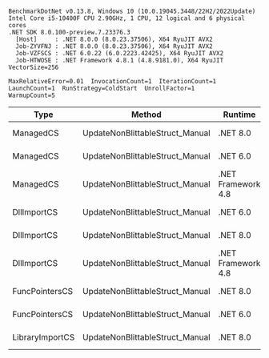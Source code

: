 ```

BenchmarkDotNet v0.13.8, Windows 10 (10.0.19045.3448/22H2/2022Update)
Intel Core i5-10400F CPU 2.90GHz, 1 CPU, 12 logical and 6 physical cores
.NET SDK 8.0.100-preview.7.23376.3
  [Host]     : .NET 8.0.0 (8.0.23.37506), X64 RyuJIT AVX2
  Job-ZYVFNJ : .NET 8.0.0 (8.0.23.37506), X64 RyuJIT AVX2
  Job-VZFSCS : .NET 6.0.22 (6.0.2223.42425), X64 RyuJIT AVX2
  Job-HTWOSE : .NET Framework 4.8.1 (4.8.9181.0), X64 RyuJIT VectorSize=256

MaxRelativeError=0.01  InvocationCount=1  IterationCount=1  
LaunchCount=1  RunStrategy=ColdStart  UnrollFactor=1  
WarmupCount=5  

```
| Type            | Method                          | Runtime            | input                | Mean        | Error | Median      | Min         | Max         | Allocated |
|---------------- |-------------------------------- |------------------- |--------------------- |------------:|------:|------------:|------------:|------------:|----------:|
| ManagedCS       | UpdateNonBlittableStruct_Manual | .NET 8.0           | PInvo(...)truct [49] |    532.4 μs |    NA |    532.4 μs |    532.4 μs |    532.4 μs |     480 B |
| ManagedCS       | UpdateNonBlittableStruct_Manual | .NET 6.0           | PInvo(...)truct [49] |    670.5 μs |    NA |    670.5 μs |    670.5 μs |    670.5 μs |     720 B |
| ManagedCS       | UpdateNonBlittableStruct_Manual | .NET Framework 4.8 | PInvo(...)truct [49] |    747.0 μs |    NA |    747.0 μs |    747.0 μs |    747.0 μs |         - |
| DllImportCS     | UpdateNonBlittableStruct_Manual | .NET 6.0           | PInvo(...)truct [49] | 18,363.1 μs |    NA | 18,363.1 μs | 18,363.1 μs | 18,363.1 μs |     712 B |
| DllImportCS     | UpdateNonBlittableStruct_Manual | .NET 8.0           | PInvo(...)truct [49] | 18,537.5 μs |    NA | 18,537.5 μs | 18,537.5 μs | 18,537.5 μs |     472 B |
| DllImportCS     | UpdateNonBlittableStruct_Manual | .NET Framework 4.8 | PInvo(...)truct [49] | 19,347.6 μs |    NA | 19,347.6 μs | 19,347.6 μs | 19,347.6 μs |         - |
| FuncPointersCS  | UpdateNonBlittableStruct_Manual | .NET 8.0           | PInvo(...)truct [49] | 30,152.1 μs |    NA | 30,152.1 μs | 30,152.1 μs | 30,152.1 μs |     472 B |
| FuncPointersCS  | UpdateNonBlittableStruct_Manual | .NET 6.0           | PInvo(...)truct [49] | 30,446.4 μs |    NA | 30,446.4 μs | 30,446.4 μs | 30,446.4 μs |     712 B |
| LibraryImportCS | UpdateNonBlittableStruct_Manual | .NET 8.0           | PInvo(...)truct [49] | 30,827.5 μs |    NA | 30,827.5 μs | 30,827.5 μs | 30,827.5 μs |     472 B |
